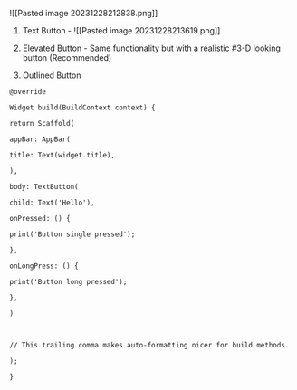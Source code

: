 ![[Pasted image 20231228212838.png]]

1. Text Button -
   ![[Pasted image 20231228213619.png]]

2.  Elevated Button - Same functionality but with a realistic #3-D looking button (Recommended)
   
3. Outlined Button

```
@override

Widget build(BuildContext context) {

return Scaffold(

appBar: AppBar(

title: Text(widget.title),

),

body: TextButton(

child: Text('Hello'),

onPressed: () {

print('Button single pressed');

},

onLongPress: () {

print('Button long pressed');

},

)

  

// This trailing comma makes auto-formatting nicer for build methods.

);

}
```